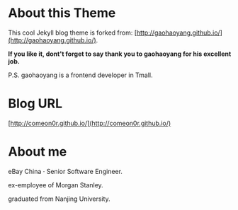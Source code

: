 # About this Theme

This cool Jekyll blog theme is forked from: [http://gaohaoyang.github.io/](http://gaohaoyang.github.io/). 

**If you like it, dont't forget to say thank you to gaohaoyang for his excellent job.**

P.S. gaohaoyang is a frontend developer in Tmall.

# Blog URL

[http://comeon0r.github.io/](http://comeon0r.github.io/)

# About me

eBay China · Senior Software Engineer.

ex-employee of Morgan Stanley.

graduated from Nanjing University.



